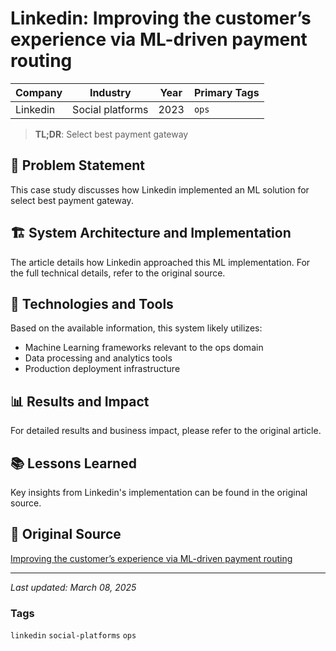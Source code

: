 # Linkedin: Improving the customer’s experience via ML-driven payment routing

| Company | Industry | Year | Primary Tags | 
|---------|----------|------|--------------|
| Linkedin | Social platforms | 2023 | `ops` |

> **TL;DR**: Select best payment gateway

## 📝 Problem Statement

This case study discusses how Linkedin implemented an ML solution for select best payment gateway.

## 🏗️ System Architecture and Implementation

The article details how Linkedin approached this ML implementation. For the full technical details, refer to the original source.

## 🔧 Technologies and Tools

Based on the available information, this system likely utilizes:

- Machine Learning frameworks relevant to the ops domain
- Data processing and analytics tools
- Production deployment infrastructure

## 📊 Results and Impact

For detailed results and business impact, please refer to the original article.

## 📚 Lessons Learned

Key insights from Linkedin's implementation can be found in the original source.

## 🔗 Original Source

[Improving the customer’s experience via ML-driven payment routing](https://engineering.linkedin.com/blog/2023/improving-the-customer-s-experience-via-ml-driven-payment-routin)

---

*Last updated: March 08, 2025*

### Tags

`linkedin` `social-platforms` `ops`
